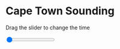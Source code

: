<h1>Cape Town Sounding</h1>
<p>Drag the slider to change the time</p>

<div class="slidecontainer">
<input oninput='setImage(this)' class="slider" type="range" min="0" max="6" value="0" step="1" />
<img id='img'/>
</div>

<script>
var img = document.getElementById('img');
var img_array = ['/assets/images/skwt/skd_cpt_wrfout_d01_2020-06-02_12:00:00.png',
'/assets/images/skwt/skd_cpt_wrfout_d01_2020-06-02_18:00:00.png',
'/assets/images/skwt/skd_cpt_wrfout_d01_2020-06-03_00:00:00.png',
'/assets/images/skwt/skd_cpt_wrfout_d01_2020-06-03_06:00:00.png',
'/assets/images/skwt/skd_cpt_wrfout_d01_2020-06-03_12:00:00.png',
'/assets/images/skwt/skd_cpt_wrfout_d01_2020-06-03_18:00:00.png',];
function setImage(obj)
{
        var value = obj.value;
        img.src = img_array[value];

}
</script>

